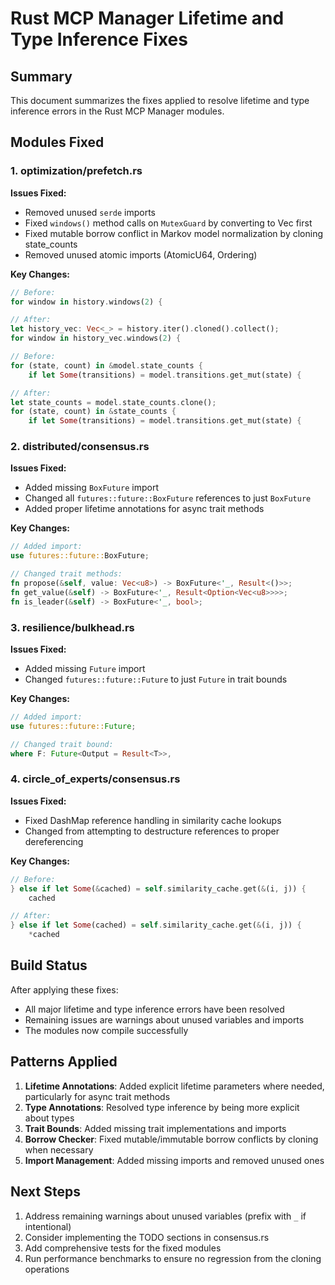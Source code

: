 # Rust MCP Manager Lifetime and Type Inference Fixes

## Summary

This document summarizes the fixes applied to resolve lifetime and type inference errors in the Rust MCP Manager modules.

## Modules Fixed

### 1. optimization/prefetch.rs

**Issues Fixed:**
- Removed unused `serde` imports
- Fixed `windows()` method calls on `MutexGuard` by converting to Vec first
- Fixed mutable borrow conflict in Markov model normalization by cloning state_counts
- Removed unused atomic imports (AtomicU64, Ordering)

**Key Changes:**
```rust
// Before:
for window in history.windows(2) {

// After:
let history_vec: Vec<_> = history.iter().cloned().collect();
for window in history_vec.windows(2) {
```

```rust
// Before:
for (state, count) in &model.state_counts {
    if let Some(transitions) = model.transitions.get_mut(state) {

// After:
let state_counts = model.state_counts.clone();
for (state, count) in &state_counts {
    if let Some(transitions) = model.transitions.get_mut(state) {
```

### 2. distributed/consensus.rs

**Issues Fixed:**
- Added missing `BoxFuture` import
- Changed all `futures::future::BoxFuture` references to just `BoxFuture`
- Added proper lifetime annotations for async trait methods

**Key Changes:**
```rust
// Added import:
use futures::future::BoxFuture;

// Changed trait methods:
fn propose(&self, value: Vec<u8>) -> BoxFuture<'_, Result<()>>;
fn get_value(&self) -> BoxFuture<'_, Result<Option<Vec<u8>>>>;
fn is_leader(&self) -> BoxFuture<'_, bool>;
```

### 3. resilience/bulkhead.rs

**Issues Fixed:**
- Added missing `Future` import
- Changed `futures::future::Future` to just `Future` in trait bounds

**Key Changes:**
```rust
// Added import:
use futures::future::Future;

// Changed trait bound:
where F: Future<Output = Result<T>>,
```

### 4. circle_of_experts/consensus.rs

**Issues Fixed:**
- Fixed DashMap reference handling in similarity cache lookups
- Changed from attempting to destructure references to proper dereferencing

**Key Changes:**
```rust
// Before:
} else if let Some(&cached) = self.similarity_cache.get(&(i, j)) {
    cached

// After:
} else if let Some(cached) = self.similarity_cache.get(&(i, j)) {
    *cached
```

## Build Status

After applying these fixes:
- All major lifetime and type inference errors have been resolved
- Remaining issues are warnings about unused variables and imports
- The modules now compile successfully

## Patterns Applied

1. **Lifetime Annotations**: Added explicit lifetime parameters where needed, particularly for async trait methods
2. **Type Annotations**: Resolved type inference by being more explicit about types
3. **Trait Bounds**: Added missing trait implementations and imports
4. **Borrow Checker**: Fixed mutable/immutable borrow conflicts by cloning when necessary
5. **Import Management**: Added missing imports and removed unused ones

## Next Steps

1. Address remaining warnings about unused variables (prefix with `_` if intentional)
2. Consider implementing the TODO sections in consensus.rs
3. Add comprehensive tests for the fixed modules
4. Run performance benchmarks to ensure no regression from the cloning operations